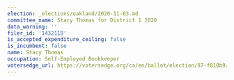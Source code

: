 ```yaml
---
election: _elections/oakland/2020-11-03.md
committee_name: Stacy Thomas for District 1 2020
data_warning: ''
filer_id: '1432118'
is_accepted_expenditure_ceiling: false
is_incumbent: false
name: Stacy Thomas
occupation: Self-Employed Bookkeeper
votersedge_url: https://votersedge.org/ca/en/ballot/election/87-f810b9/address/null/zip/94611/contests/contest/21295/candidate/151495?&cty=ca%2falm&date=2020-11-03
---
```

